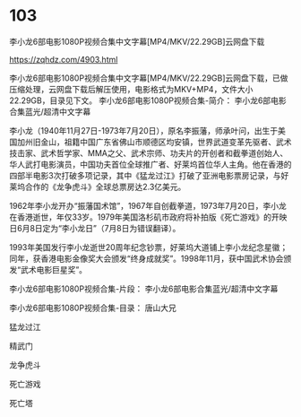 # 103
李小龙6部电影1080P视频合集中文字幕[MP4/MKV/22.29GB]云网盘下载

https://zqhdz.com/4903.html

李小龙6部电影1080P视频合集中文字幕[MP4/MKV/22.29GB]云网盘下载，已做压缩处理，云网盘下载后解压使用，电影格式为MKV+MP4，文件大小22.29GB，目录见下文。
李小龙6部电影1080P视频合集-简介：
李小龙6部电影合集蓝光/超清中文字幕

李小龙（1940年11月27日-1973年7月20日），原名李振藩，师承叶问，出生于美国加州旧金山，祖籍中国广东省佛山市顺德区均安镇，世界武道变革先驱者、武术技击家、武术哲学家、MMA之父、武术宗师、功夫片的开创者和截拳道创始人、华人武打电影演员，中国功夫首位全球推广者、好莱坞首位华人主角。他在香港的四部半电影3次打破多项记录，其中《猛龙过江》打破了亚洲电影票房记录，与好莱坞合作的《龙争虎斗》全球总票房达2.3亿美元。

1962年李小龙开办“振藩国术馆”，1967年自创截拳道，1973年7月20日，李小龙在香港逝世，年仅33岁。1979年美国洛杉矶市政府将补拍版《死亡游戏》的开映日6月8日定为“李小龙日”（7月8日为错误翻译）。

1993年美国发行李小龙逝世20周年纪念钞票，好莱坞大道铺上李小龙纪念星徽；同年，获香港电影金像奖大会颁发“终身成就奖”。1998年11月，获中国武术协会颁发“武术电影巨星奖”。

李小龙6部电影1080P视频合集-片段：
李小龙6部电影合集蓝光/超清中文字幕

李小龙6部电影1080P视频合集-目录：
唐山大兄

猛龙过江

精武门

龙争虎斗

死亡游戏

死亡塔
